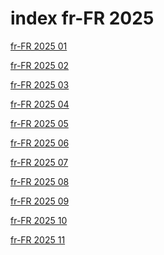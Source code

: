 # index fr-FR 2025

<a href="./01">fr-FR 2025 01</a>

<a href="./02">fr-FR 2025 02</a>

<a href="./03">fr-FR 2025 03</a>

<a href="./04">fr-FR 2025 04</a>

<a href="./05">fr-FR 2025 05</a>

<a href="./06">fr-FR 2025 06</a>

<a href="./07">fr-FR 2025 07</a>

<a href="./08">fr-FR 2025 08</a>

<a href="./09">fr-FR 2025 09</a>

<a href="./10">fr-FR 2025 10</a>

<a href="./11">fr-FR 2025 11</a>
